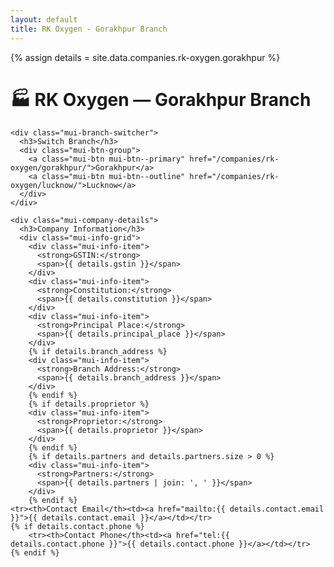 ```yaml
---
layout: default
title: RK Oxygen - Gorakhpur Branch
---
```


{% assign details = site.data.companies.rk-oxygen.gorakhpur %}

<div class="mui-container">
  <div class="mui-card">
    <h1 class="mui-card-title">🏭 RK Oxygen — Gorakhpur Branch</h1>

    <div class="mui-branch-switcher">
      <h3>Switch Branch</h3>
      <div class="mui-btn-group">
        <a class="mui-btn mui-btn--primary" href="/companies/rk-oxygen/gorakhpur/">Gorakhpur</a>
        <a class="mui-btn mui-btn--outline" href="/companies/rk-oxygen/lucknow/">Lucknow</a>
      </div>
    </div>

    <div class="mui-company-details">
      <h3>Company Information</h3>
      <div class="mui-info-grid">
        <div class="mui-info-item">
          <strong>GSTIN:</strong>
          <span>{{ details.gstin }}</span>
        </div>
        <div class="mui-info-item">
          <strong>Constitution:</strong>
          <span>{{ details.constitution }}</span>
        </div>
        <div class="mui-info-item">
          <strong>Principal Place:</strong>
          <span>{{ details.principal_place }}</span>
        </div>
        {% if details.branch_address %}
        <div class="mui-info-item">
          <strong>Branch Address:</strong>
          <span>{{ details.branch_address }}</span>
        </div>
        {% endif %}
        {% if details.proprietor %}
        <div class="mui-info-item">
          <strong>Proprietor:</strong>
          <span>{{ details.proprietor }}</span>
        </div>
        {% endif %}
        {% if details.partners and details.partners.size > 0 %}
        <div class="mui-info-item">
          <strong>Partners:</strong>
          <span>{{ details.partners | join: ', ' }}</span>
        </div>
        {% endif %}
	<tr><th>Contact Email</th><td><a href="mailto:{{ details.contact.email }}">{{ details.contact.email }}</a></td></tr>
	{% if details.contact.phone %}
		<tr><th>Contact Phone</th><td><a href="tel:{{ details.contact.phone }}">{{ details.contact.phone }}</a></td></tr>
	{% endif %}
</table>
